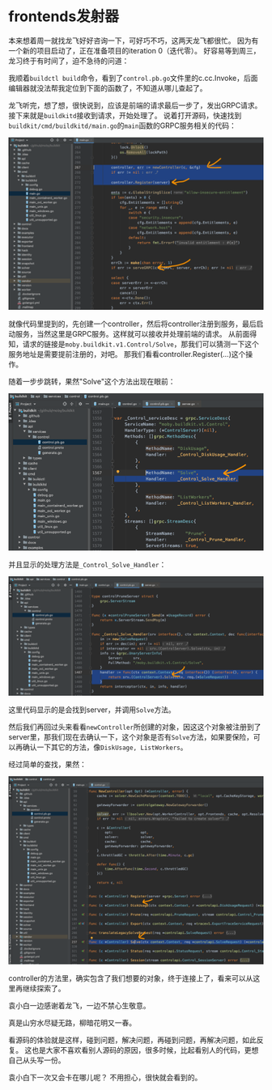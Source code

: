 # frontends发射器

本来想着周一就找龙飞好好咨询一下，可好巧不巧，这两天龙飞都很忙。
因为有一个新的项目启动了，正在准备项目的iteration 0（迭代零）。
好容易等到周三，龙习终于有时间了，迫不急待的问道：

我顺着`buildctl build`命令，看到了`control.pb.go`文件里的c.cc.Invoke，后面编辑器就没法帮我定位到下面的函数了，不知道从哪儿查起了。

龙飞听完，想了想，很快说到，应该是前端的请求最后一步了，发出GRPC请求。
接下来就是`buildkitd`接收到请求，开始处理了。
说着打开源码，快速找到`buildkit/cmd/buildkitd/main.go`的`main`函数的GRPC服务相关的代码：

![BuildkitdNewController.png](./img/BuildkitdNewController.png)

就像代码里提到的，先创建一个controller，然后将controller注册到服务，最后启动服务，当然这里是GRPC服务。这样就可以接收并处理前端的请求。
从前面得知，请求的链接是`moby.buildkit.v1.Control/Solve`，那我们可以猜测一下这个服务地址是需要提前注册的，对吧。
那我们看看controller.Register(...)这个操作。

随着一步步跳转，果然"Solve"这个方法出现在眼前：

![GrpcService.png](./img/GrpcService.png)

并且显示的处理方法是`_Control_Solve_Handler`：

![GrpcHandler.png](./img/GrpcHandler.png)

这里代码显示的是会找到server，并调用`Solve`方法。

然后我们再回过头来看看`newController`所创建的对象，因这这个对象被注册到了server里，那我们现在去确认一下，这个对象是否有`Solve`方法，如果要保险，可以再确认一下其它的方法，像`DiskUsage, ListWorkers`。

经过简单的查找，果然：

![NewControllerSolve.png](./img/NewControllerSolve.png)

controller的方法里，确实包含了我们想要的对象，终于连接上了，看来可以从这里再继续探索了。

袁小白一边感谢着龙飞，一边不禁心生敬意。

真是山穷水尽疑无路，柳暗花明又一春。

看源码的体验就是这样，碰到问题，解决问题，再碰到问题，再解决问题，如此反复。
这也是大家不喜欢看别人源码的原因，很多时候，比起看别人的代码，更想自己从头写一份。

袁小白下一次又会卡在哪儿呢？
不用担心，很快就会看到的。
